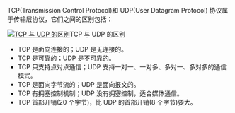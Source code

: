  TCP(Transmission Control Protocol)和 UDP(User Datagram Protocol) 协议属于传输层协议，它们之间的区别包括：

[![TCP 与 UDP 的区别](https://image-1302243118.cos.ap-beijing.myqcloud.com/img/047b5c455b1153e895df36e364134fcd)](http://static.iocoder.cn/047b5c455b1153e895df36e364134fcd)TCP 与 UDP 的区别

- TCP 是面向连接的；UDP 是无连接的。
- TCP 是可靠的；UDP 是不可靠的。
- TCP 只支持点对点通信；UDP 支持一对一、一对多、多对一、多对多的通信模式。
- TCP 是面向字节流的；UDP 是面向报文的。
- TCP 有拥塞控制机制；UDP 没有拥塞控制，适合媒体通信。
- TCP 首部开销(20 个字节)，比 UDP 的首部开销(8 个字节)要大。